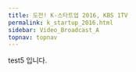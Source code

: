 ```yaml
---
title: 도전! K-스타트업 2016, KBS 1TV
permalink: k_startup_2016.html
sidebar: Video_Broadcast_A
topnav: topnav
---
```


test5 입니다.